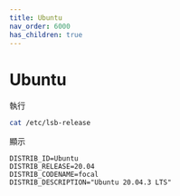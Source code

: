 ```yaml
---
title: Ubuntu
nav_order: 6000
has_children: true
---
```



# Ubuntu

執行

``` sh
cat /etc/lsb-release
```

顯示

```
DISTRIB_ID=Ubuntu
DISTRIB_RELEASE=20.04
DISTRIB_CODENAME=focal
DISTRIB_DESCRIPTION="Ubuntu 20.04.3 LTS"
```
